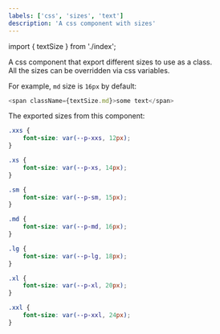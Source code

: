 ```yaml
---
labels: ['css', 'sizes', 'text']
description: 'A css component with sizes'
---
```


import { textSize } from './index';

A css component that export different sizes to use as a class.  
All the sizes can be overridden via css variables.  

For example, `md` size is `16px` by default:
```js live=true
<span className={textSize.md}>some text</span>
```

The exported sizes from this component:
```css
.xxs {
	font-size: var(--p-xxs, 12px);
}

.xs {
	font-size: var(--p-xs, 14px);
}

.sm {
	font-size: var(--p-sm, 15px);
}

.md {
	font-size: var(--p-md, 16px);
}

.lg {
	font-size: var(--p-lg, 18px);
}

.xl {
	font-size: var(--p-xl, 20px);
}

.xxl {
	font-size: var(--p-xxl, 24px);
}
```